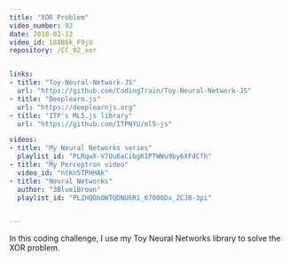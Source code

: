 ```yaml
---
title: "XOR Problem"
video_number: 92
date: 2018-02-12
video_id: 188B6k_F9jU
repository: /CC_92_xor


links:
- title: "Toy-Neural-Network-JS"
  url: "https://github.com/CodingTrain/Toy-Neural-Network-JS"
- title: "Deeplearn.js"
  url: "https://deeplearnjs.org"
- title: "ITP's ML5.js library"
  url: "https://github.com/ITPNYU/ml5-js"

videos:
- title: "My Neural Networks series"
  playlist_id: "PLRqwX-V7Uu6aCibgK1PTWWu9by6XFdCfh"
- title: "My Perceptron video"
  video_id: "ntKn5TPHHAk"
- title: "Neural Networks"
  author: "3Blue1Brown"
  playlist_id: "PLZHQObOWTQDNU6R1_67000Dx_ZCJB-3pi"


---
```


In this coding challenge, I use my Toy Neural Networks library to solve the XOR problem.